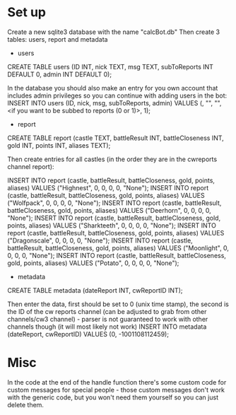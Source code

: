 # Set up

Create a new sqlite3 database with the name "calcBot.db"
Then create 3 tables: users, report and metadata

* users

CREATE TABLE users (ID INT, nick TEXT, msg TEXT, subToReports INT DEFAULT 0, admin INT DEFAULT 0);

In the database you should also make an entry for you own account that includes admin privileges so you can continue with adding users in the bot:
INSERT INTO users (ID, nick, msg, subToReports, admin) VALUES (<your TG ID>, "<nickname you want>", "<custom msg you want>", <if you want to be subbed to reports (0 or 1)>, 1);

* report

CREATE TABLE report (castle TEXT, battleResult INT, battleCloseness INT, gold INT, points INT, aliases TEXT);

Then create entries for all castles (in the order they are in the cwreports channel report):

INSERT INTO report (castle, battleResult, battleCloseness, gold, points, aliases) VALUES ("Highnest", 0, 0, 0, 0, "None");
INSERT INTO report (castle, battleResult, battleCloseness, gold, points, aliases) VALUES ("Wolfpack", 0, 0, 0, 0, "None");
INSERT INTO report (castle, battleResult, battleCloseness, gold, points, aliases) VALUES ("Deerhorn", 0, 0, 0, 0, "None");
INSERT INTO report (castle, battleResult, battleCloseness, gold, points, aliases) VALUES ("Sharkteeth", 0, 0, 0, 0, "None");
INSERT INTO report (castle, battleResult, battleCloseness, gold, points, aliases) VALUES ("Dragonscale", 0, 0, 0, 0, "None");
INSERT INTO report (castle, battleResult, battleCloseness, gold, points, aliases) VALUES ("Moonlight", 0, 0, 0, 0, "None");
INSERT INTO report (castle, battleResult, battleCloseness, gold, points, aliases) VALUES ("Potato", 0, 0, 0, 0, "None");

* metadata 

CREATE TABLE metadata (dateReport INT, cwReportID INT);

Then enter the data, first should be set to 0 (unix time stamp), the second is the ID of the cw reports channel (can be adjusted to grab from other channels/cw3 channel) - parser is not guaranteed to work with other channels though (it will most likely not work)
INSERT INTO metadata (dateReport, cwReportID) VALUES (0, -1001108112459);

# Misc

In the code at the end of the handle function there's some custom code for custom messages for special people - those custom messages don't work with the generic code, but you won't need them yourself so you can just delete them.
